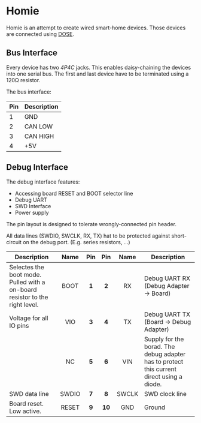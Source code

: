 # Homie

Homie is an attempt to create wired smart-home devices.
Those devices are connected using [DOSE](https://riot-os.org/api/group__drivers__dose.html).

## Bus Interface

Every device has two *4P4C* jacks. This enables daisy-chaining the devices into one serial bus. The first and last device have to be terminated using a 120Ω resistor.

The bus interface:

| Pin | Description |
| --- | ----------- |
| 1   | GND         |
| 2   | CAN LOW     |
| 3   | CAN HIGH    |
| 4   | +5V         |


## Debug Interface

The debug interface features:
- Accessing board RESET and BOOT selector line
- Debug UART
- SWD Interface
- Power supply

The pin layout is designed to tolerate wrongly-connected pin header.

All data lines (SWDIO, SWCLK, RX, TX) hat to be protected against short-circuit on the debug port. (E.g. series resistors, ...)

| Description                                                                 | Name  | Pin    | Pin    | Name  | Description                                                                               |
| --------------------------------------------------------------------------- | :---: | :----: | :----: | :---: | ----------------------------------------------------------------------------------------- |
| Selectes the boot mode. Pulled with a on-board resistor to the right level. | BOOT  |  **1** | **2**  | RX    | Debug UART RX (Debug Adapter -> Board)                                                    |
| Voltage for all IO pins                                                     | VIO   |  **3** | **4**  | TX    | Debug UART TX (Board -> Debug Adapter)                                                    |
|                                                                             | NC    |  **5** | **6**  | VIN   | Supply for the borad. The debug adapter has to protect this current direct using a diode. |
| SWD data line                                                               | SWDIO |  **7** | **8**  | SWCLK | SWD clock line                                                                            |
| Board reset. Low active.                                                    | RESET |  **9** | **10** | GND   | Ground                                                                                    |